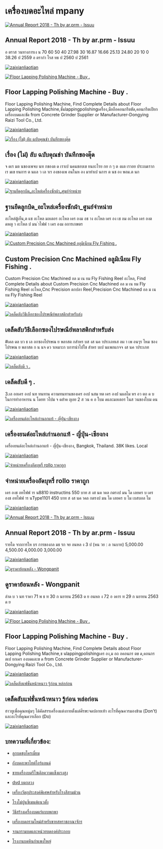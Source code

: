 # เครื่องบดอะไหล่ mpany
<a href="https://mnn.zoosnet.net/LR/Chatpre.aspx?id=MNN94995150&p=https://topgrinding.com/" target="_blank">![Annual Report 2018 - Th by ar.prm - Issuu](https://github.com/technlg/images/blob/main/41.jpg)</a>
## Annual Report 2018 - Th by ar.prm - Issuu
อ ตราส วนทางการเง น 70 60 50 40 27.98 30 16.87 16.66 25.13 24.80 20 10 0 38.26 ป 2559 อ ตรากำ ไรส ทธ ป 2560 ป 2561 
<a href="https://mnn.zoosnet.net/LR/Chatpre.aspx?id=MNN94995150&p=https://topgrinding.com/" target="_blank"><img src="https://github.com/technlg/images/raw/main/chat11.jpg" alt="zaixianliaotian"/></a><a href="//whatsapp.shibangsoft.com/WhatsApp.php" ><img src="https://github.com/technlg/images/raw/main/chat11.png" alt=""></a>
<a href="https://mnn.zoosnet.net/LR/Chatpre.aspx?id=MNN94995150&p=https://topgrinding.com/" target="_blank">![Floor Lapping Polishing Machine - Buy .](https://github.com/technlg/images/blob/main/40.jpg)</a>
## Floor Lapping Polishing Machine - Buy .
Floor Lapping Polishing Machine, Find Complete Details about Floor Lapping Polishing Machine,ชั้นlappingpolishingเครื่อง,มือถือคอนกรีตขัด,คอนกรีตเปียกเครื่องบดและขัด from Concrete Grinder Supplier or Manufacturer-Dongying Raizi Tool Co., Ltd.
<a href="https://mnn.zoosnet.net/LR/Chatpre.aspx?id=MNN94995150&p=https://topgrinding.com/" target="_blank"><img src="https://github.com/technlg/images/raw/main/chat11.jpg" alt="zaixianliaotian"/></a><a href="//whatsapp.shibangsoft.com/WhatsApp.php" ><img src="https://github.com/technlg/images/raw/main/chat11.png" alt=""></a>
<a href="https://mnn.zoosnet.net/LR/Chatpre.aspx?id=MNN94995150&p=https://topgrinding.com/" target="_blank">![เรื่อง (ไม่) ลับ ฉบับคุณช่า บันทึกของตุ๊ด](https://github.com/technlg/images/blob/main/32.jpg)</a>
## เรื่อง (ไม่) ลับ ฉบับคุณช่า บันทึกของตุ๊ด
จ ดเร มต นของเพจบ นท กของต ด เราเป นคนชอบเข ยนอะไรย กย ก ๆ ต งแต เราอย ประถมเราก เร มเข ยนการ ต นแล ว เล าเร องของเพ อนในห อง มาทำเป นการ ต นช อง พอม.ต นก 
<a href="https://mnn.zoosnet.net/LR/Chatpre.aspx?id=MNN94995150&p=https://topgrinding.com/" target="_blank"><img src="https://github.com/technlg/images/raw/main/chat11.jpg" alt="zaixianliaotian"/></a><a href="//whatsapp.shibangsoft.com/WhatsApp.php" ><img src="https://github.com/technlg/images/raw/main/chat11.png" alt=""></a>
<a href="https://mnn.zoosnet.net/LR/Chatpre.aspx?id=MNN94995150&p=https://topgrinding.com/" target="_blank">![ฐานยึดลูกบิด_อะไหล่เครื่องซักผ้า_ศูนย์จำหน่าย ](https://github.com/technlg/images/blob/main/59.jpg)</a>
## ฐานยึดลูกบิด_อะไหล่เครื่องซักผ้า_ศูนย์จำหน่าย 
อะไหล่ตู้เย็น,ต แช อะไหล มอเตอร อะไหล เคร องม อช าง อะไหล เคร อง เช อม อะไหล เคร องต ดหญ า อะไหล ป มน ำไฟฟ า เคร องม อการเกษตร 
<a href="https://mnn.zoosnet.net/LR/Chatpre.aspx?id=MNN94995150&p=https://topgrinding.com/" target="_blank"><img src="https://github.com/technlg/images/raw/main/chat11.jpg" alt="zaixianliaotian"/></a><a href="//whatsapp.shibangsoft.com/WhatsApp.php" ><img src="https://github.com/technlg/images/raw/main/chat11.png" alt=""></a>
<a href="https://mnn.zoosnet.net/LR/Chatpre.aspx?id=MNN94995150&p=https://topgrinding.com/" target="_blank">![Custom Precision Cnc Machined อลูมิเนียม Fly Fishing .](https://github.com/technlg/images/blob/main/29.jpg)</a>
## Custom Precision Cnc Machined อลูมิเนียม Fly Fishing .
Custom Precision Cnc Machined อล ม เน ยม Fly Fishing Reel อะไหล, Find Complete Details about Custom Precision Cnc Machined อล ม เน ยม Fly Fishing Reel อะไหล,Cnc Precision ตกปลา Reel,Precision Cnc Machined อล ม เน ยม Fly Fishing Reel 
<a href="https://mnn.zoosnet.net/LR/Chatpre.aspx?id=MNN94995150&p=https://topgrinding.com/" target="_blank"><img src="https://github.com/technlg/images/raw/main/chat11.jpg" alt="zaixianliaotian"/></a><a href="//whatsapp.shibangsoft.com/WhatsApp.php" ><img src="https://github.com/technlg/images/raw/main/chat11.png" alt=""></a>
<a href="https://mnn.zoosnet.net/LR/Chatpre.aspx?id=MNN94995150&p=https://topgrinding.com/" target="_blank">![เคล็ดลับวิธีเลือกซองไปรษณีย์พลาสติกสำหรับส่ง ](https://github.com/technlg/images/blob/main/14.jpg)</a>
## เคล็ดลับวิธีเลือกซองไปรษณีย์พลาสติกสำหรับส่ง 
#เคล ดล บว ธ เล อกซองไปรษณ ย พลาสต กสำหร บส งส นค าประเภทเส อผ า เพ อนๆร ไหม ซองไปรษณ ย พลาสต ก น นจ ดว าเหมาะก บการนำไปใช สำหร บเป นแพกแกจจ งส นค าประเภท 
<a href="https://mnn.zoosnet.net/LR/Chatpre.aspx?id=MNN94995150&p=https://topgrinding.com/" target="_blank"><img src="https://github.com/technlg/images/raw/main/chat11.jpg" alt="zaixianliaotian"/></a><a href="//whatsapp.shibangsoft.com/WhatsApp.php" ><img src="https://github.com/technlg/images/raw/main/chat11.png" alt=""></a>
<a href="https://mnn.zoosnet.net/LR/Chatpre.aspx?id=MNN94995150&p=https://topgrinding.com/" target="_blank">![เคล็ดลับดี ๆ .](https://github.com/technlg/images/blob/main/11.jpg)</a>
## เคล็ดลับดี ๆ .
3.เล อกเคร องป นท ทนทาน ความทนทานของเคร องป นสม ทต เคร องป นผลไม หร อว ตถ ด บในการทำอาหารน น โดยท วไปม จ ดสำค ญอย 2 ส วน ค อ ใบม ดและมอเตอร ในส วนของใบม ดน 
<a href="https://mnn.zoosnet.net/LR/Chatpre.aspx?id=MNN94995150&p=https://topgrinding.com/" target="_blank"><img src="https://github.com/technlg/images/raw/main/chat11.jpg" alt="zaixianliaotian"/></a><a href="//whatsapp.shibangsoft.com/WhatsApp.php" ><img src="https://github.com/technlg/images/raw/main/chat11.png" alt=""></a>
<a href="https://mnn.zoosnet.net/LR/Chatpre.aspx?id=MNN94995150&p=https://topgrinding.com/" target="_blank">![เครื่องยนต์อะไหล่เก่านอกแท้ - ญี่ปุ่น-เชียงกง](https://github.com/technlg/images/blob/main/9.jpg)</a>
## เครื่องยนต์อะไหล่เก่านอกแท้ - ญี่ปุ่น-เชียงกง
เครื่องยนต์อะไหล่เก่านอกแท้ - ญี่ปุ่น-เชียงกง, Bangkok, Thailand. 38K likes. Local 
<a href="https://mnn.zoosnet.net/LR/Chatpre.aspx?id=MNN94995150&p=https://topgrinding.com/" target="_blank"><img src="https://github.com/technlg/images/raw/main/chat11.jpg" alt="zaixianliaotian"/></a><a href="//whatsapp.shibangsoft.com/WhatsApp.php" ><img src="https://github.com/technlg/images/raw/main/chat11.png" alt=""></a>
<a href="https://mnn.zoosnet.net/LR/Chatpre.aspx?id=MNN94995150&p=https://topgrinding.com/" target="_blank">![จำหน่ายเครื่องอัดบุหรี่ rollo ราคาถูก](https://github.com/technlg/images/blob/main/19.jpg)</a>
## จำหน่ายเครื่องอัดบุหรี่ rollo ราคาถูก
เคร องช อทไฟฟ าร น8810 instructins 550 บาท ส งส นค าคล กตรงป มน ได เลยคร บ เคร องช อทไฟฟ าร นType1101 450 บาท ส งส นค าคล กตรงป มน ได เลยคร บ ไม เบสบอล ไม 
<a href="https://mnn.zoosnet.net/LR/Chatpre.aspx?id=MNN94995150&p=https://topgrinding.com/" target="_blank"><img src="https://github.com/technlg/images/raw/main/chat11.jpg" alt="zaixianliaotian"/></a><a href="//whatsapp.shibangsoft.com/WhatsApp.php" ><img src="https://github.com/technlg/images/raw/main/chat11.png" alt=""></a>
<a href="https://mnn.zoosnet.net/LR/Chatpre.aspx?id=MNN94995150&p=https://topgrinding.com/" target="_blank">![Annual Report 2018 - Th by ar.prm - Issuu](https://github.com/technlg/images/blob/main/58.jpg)</a>
## Annual Report 2018 - Th by ar.prm - Issuu
รายได จากการให บร การของกล มธ รก จย อนหล ง 3 ป (หน วย : ล านบาท) 5,000.00 4,500.00 4,000.00 3,000.00
<a href="https://mnn.zoosnet.net/LR/Chatpre.aspx?id=MNN94995150&p=https://topgrinding.com/" target="_blank"><img src="https://github.com/technlg/images/raw/main/chat11.jpg" alt="zaixianliaotian"/></a><a href="//whatsapp.shibangsoft.com/WhatsApp.php" ><img src="https://github.com/technlg/images/raw/main/chat11.png" alt=""></a>
<a href="https://mnn.zoosnet.net/LR/Chatpre.aspx?id=MNN94995150&p=https://topgrinding.com/" target="_blank">![ดูราคาย้อนหลัง - Wongpanit](https://github.com/technlg/images/blob/main/48.jpg)</a>
## ดูราคาย้อนหลัง - Wongpanit
ลำด บ ว นท ราคา 71 พ ธ ท 30 ก นยายน 2563 ด ย อนหล ง 72 อ งคาร ท 29 ก นยายน 2563 ด ย 
<a href="https://mnn.zoosnet.net/LR/Chatpre.aspx?id=MNN94995150&p=https://topgrinding.com/" target="_blank"><img src="https://github.com/technlg/images/raw/main/chat11.jpg" alt="zaixianliaotian"/></a><a href="//whatsapp.shibangsoft.com/WhatsApp.php" ><img src="https://github.com/technlg/images/raw/main/chat11.png" alt=""></a>
<a href="https://mnn.zoosnet.net/LR/Chatpre.aspx?id=MNN94995150&p=https://topgrinding.com/" target="_blank">![Floor Lapping Polishing Machine - Buy .](https://github.com/technlg/images/blob/main/16.jpg)</a>
## Floor Lapping Polishing Machine - Buy .
Floor Lapping Polishing Machine, Find Complete Details about Floor Lapping Polishing Machine,ช นlappingpolishingเคร อง,ม อถ อคอนกร ตข ด,คอนกร ตเป ยกเคร องบดและข ด from Concrete Grinder Supplier or Manufacturer-Dongying Raizi Tool Co., Ltd.
<a href="https://mnn.zoosnet.net/LR/Chatpre.aspx?id=MNN94995150&p=https://topgrinding.com/" target="_blank"><img src="https://github.com/technlg/images/raw/main/chat11.jpg" alt="zaixianliaotian"/></a><a href="//whatsapp.shibangsoft.com/WhatsApp.php" ><img src="https://github.com/technlg/images/raw/main/chat11.png" alt=""></a>
<a href="https://mnn.zoosnet.net/LR/Chatpre.aspx?id=MNN94995150&p=https://topgrinding.com/" target="_blank">![เคล็ดลับแฟชั่นหน้าหนาว รู้ก่อน หล่อก่อน](https://github.com/technlg/images/blob/main/37.jpg)</a>
## เคล็ดลับแฟชั่นหน้าหนาว รู้ก่อน หล่อก่อน
ฮาวทูเพื่อคุณหนุ่มๆ ได้คัดสรรเครื่องแต่งกายตั้งแต่ศีรษะจดปลายเท้า อะไรที่คุณควรมองข้าม (Don't) และอะไรที่คุณควรเลือก (Do)
<a href="https://mnn.zoosnet.net/LR/Chatpre.aspx?id=MNN94995150&p=https://topgrinding.com/" target="_blank"><img src="https://github.com/technlg/images/raw/main/chat11.jpg" alt="zaixianliaotian"/></a><a href="//whatsapp.shibangsoft.com/WhatsApp.php" ><img src="https://github.com/technlg/images/raw/main/chat11.png" alt=""></a>
## บทความที่เกี่ยวข้อง:
* [ลูกบดชุบโครเมี่ยม](%E0%B8%A5%E0%B8%B9%E0%B8%81%E0%B8%9A%E0%B8%94%E0%B8%8A%E0%B8%B8%E0%B8%9A%E0%B9%82%E0%B8%84%E0%B8%A3%E0%B9%80%E0%B8%A1%E0%B8%B5%E0%B9%88%E0%B8%A2%E0%B8%A1.md)
* [ถังบดอะพาไทต์ไอร์แลนด์](%E0%B8%96%E0%B8%B1%E0%B8%87%E0%B8%9A%E0%B8%94%E0%B8%AD%E0%B8%B0%E0%B8%9E%E0%B8%B2%E0%B9%84%E0%B8%97%E0%B8%95%E0%B9%8C%E0%B9%84%E0%B8%AD%E0%B8%A3%E0%B9%8C%E0%B9%81%E0%B8%A5%E0%B8%99%E0%B8%94%E0%B9%8C.md)
* [ขายเครื่องบดรีไซเคิลความแข็งแรงสูง](%E0%B8%82%E0%B8%B2%E0%B8%A2%E0%B9%80%E0%B8%84%E0%B8%A3%E0%B8%B7%E0%B9%88%E0%B8%AD%E0%B8%87%E0%B8%9A%E0%B8%94%E0%B8%A3%E0%B8%B5%E0%B9%84%E0%B8%8B%E0%B9%80%E0%B8%84%E0%B8%B4%E0%B8%A5%E0%B8%84%E0%B8%A7%E0%B8%B2%E0%B8%A1%E0%B9%81%E0%B8%82%E0%B9%87%E0%B8%87%E0%B9%81%E0%B8%A3%E0%B8%87%E0%B8%AA%E0%B8%B9%E0%B8%87.md)
* [dvd บดกลวง](dvd%20%E0%B8%9A%E0%B8%94%E0%B8%81%E0%B8%A5%E0%B8%A7%E0%B8%87.md)
* [เครื่องวัตถุประสงค์พิเศษสำหรับโรงสีสามม้วน](%E0%B9%80%E0%B8%84%E0%B8%A3%E0%B8%B7%E0%B9%88%E0%B8%AD%E0%B8%87%E0%B8%A7%E0%B8%B1%E0%B8%95%E0%B8%96%E0%B8%B8%E0%B8%9B%E0%B8%A3%E0%B8%B0%E0%B8%AA%E0%B8%87%E0%B8%84%E0%B9%8C%E0%B8%9E%E0%B8%B4%E0%B9%80%E0%B8%A8%E0%B8%A9%E0%B8%AA%E0%B8%B3%E0%B8%AB%E0%B8%A3%E0%B8%B1%E0%B8%9A%E0%B9%82%E0%B8%A3%E0%B8%87%E0%B8%AA%E0%B8%B5%E0%B8%AA%E0%B8%B2%E0%B8%A1%E0%B8%A1%E0%B9%89%E0%B8%A7%E0%B8%99.md)
* [โรงโม่ปูนซีเมนต์แนวตั้ง](%E0%B9%82%E0%B8%A3%E0%B8%87%E0%B9%82%E0%B8%A1%E0%B9%88%E0%B8%9B%E0%B8%B9%E0%B8%99%E0%B8%8B%E0%B8%B5%E0%B9%80%E0%B8%A1%E0%B8%99%E0%B8%95%E0%B9%8C%E0%B9%81%E0%B8%99%E0%B8%A7%E0%B8%95%E0%B8%B1%E0%B9%89%E0%B8%87.md)
* [วิธีสร้างเครื่องบดแร่แบบพกพา](%E0%B8%A7%E0%B8%B4%E0%B8%98%E0%B8%B5%E0%B8%AA%E0%B8%A3%E0%B9%89%E0%B8%B2%E0%B8%87%E0%B9%80%E0%B8%84%E0%B8%A3%E0%B8%B7%E0%B9%88%E0%B8%AD%E0%B8%87%E0%B8%9A%E0%B8%94%E0%B9%81%E0%B8%A3%E0%B9%88%E0%B9%81%E0%B8%9A%E0%B8%9A%E0%B8%9E%E0%B8%81%E0%B8%9E%E0%B8%B2.md)
* [เครื่องบดกรามใหม่สำหรับขายสหราชอาณาจักร](%E0%B9%80%E0%B8%84%E0%B8%A3%E0%B8%B7%E0%B9%88%E0%B8%AD%E0%B8%87%E0%B8%9A%E0%B8%94%E0%B8%81%E0%B8%A3%E0%B8%B2%E0%B8%A1%E0%B9%83%E0%B8%AB%E0%B8%A1%E0%B9%88%E0%B8%AA%E0%B8%B3%E0%B8%AB%E0%B8%A3%E0%B8%B1%E0%B8%9A%E0%B8%82%E0%B8%B2%E0%B8%A2%E0%B8%AA%E0%B8%AB%E0%B8%A3%E0%B8%B2%E0%B8%8A%E0%B8%AD%E0%B8%B2%E0%B8%93%E0%B8%B2%E0%B8%88%E0%B8%B1%E0%B8%81%E0%B8%A3.md)
* [จานกรามบดและหน่วยบดองค์ประกอบ](%E0%B8%88%E0%B8%B2%E0%B8%99%E0%B8%81%E0%B8%A3%E0%B8%B2%E0%B8%A1%E0%B8%9A%E0%B8%94%E0%B9%81%E0%B8%A5%E0%B8%B0%E0%B8%AB%E0%B8%99%E0%B9%88%E0%B8%A7%E0%B8%A2%E0%B8%9A%E0%B8%94%E0%B8%AD%E0%B8%87%E0%B8%84%E0%B9%8C%E0%B8%9B%E0%B8%A3%E0%B8%B0%E0%B8%81%E0%B8%AD%E0%B8%9A.md)
* [โรงงานบดหินกำแพงใหญ่](%E0%B9%82%E0%B8%A3%E0%B8%87%E0%B8%87%E0%B8%B2%E0%B8%99%E0%B8%9A%E0%B8%94%E0%B8%AB%E0%B8%B4%E0%B8%99%E0%B8%81%E0%B8%B3%E0%B9%81%E0%B8%9E%E0%B8%87%E0%B9%83%E0%B8%AB%E0%B8%8D%E0%B9%88.md)
